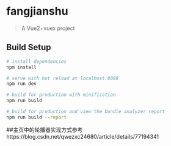 # fangjianshu

> A Vue2+vuex project

## Build Setup

``` bash
# install dependencies
npm install

# serve with hot reload at localhost:8080
npm run dev

# build for production with minification
npm run build

# build for production and view the bundle analyzer report
npm run build --report
```

##主页中的轮播器实现方式参考https://blog.csdn.net/qwezxc24680/article/details/77194341
